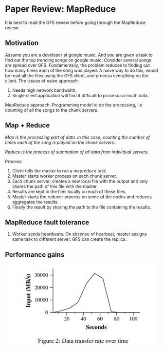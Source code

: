 # Paper Review: MapReduce

It is best to read the GFS review before going through the MapReduce review. 

## Motivation

Assume you are a developer at google music. And you are given a task to find out the top trending songs on google music. Consider several songs are spread over GFS. Fundamentally, the problem reduces to finding out how many times each of the song was played. A naive way to do this, would be read all the files using the GFS client, and process everything on the client. The issues of naive approach:
1. Needs high network bandwidth.
2. Single client application will find it difficult to process so much data.

MapReduce approach: Programming model to do the processing, i.e counting of all the songs to the chunk servers. 

## Map + Reduce

*Map is the processing part of data. In this case, counting the number of times each of the song is played on the chunk servers.*

*Reduce is the process of summation of all data from individual servers.*

Process: 

1. Client tells the master to run a mapreduce task.
2. Master starts worker process on each chunk server.
3. Each chunk server, creates a new local file with the output and only shares the path of this file with the master. 
4. Results are kept in the files locally on each of these files.
5. Master starts the reducer process on some of the nodes and reduces aggregates the results.
6. Finally the result by sharing the path to the file containing the results.


## MapReduce fault tolerance

1. Worker sends heartbeats. On absence of hearbeat, master assigns same task to different server. GFS can create the replica.

## Performance gains
![Data Transfer rate over time](/assets/images/perf.png)

